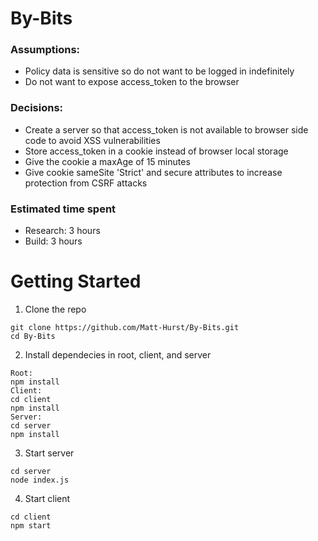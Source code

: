 # By-Bits

### Assumptions:

- Policy data is sensitive so do not want to be logged in indefinitely
- Do not want to expose access_token to the browser

### Decisions:

- Create a server so that access_token is not available to browser side code to avoid XSS vulnerabilities
- Store access_token in a cookie instead of browser local storage
- Give the cookie a maxAge of 15 minutes
- Give cookie sameSite 'Strict' and secure attributes to increase protection from CSRF attacks

### Estimated time spent

- Research: 3 hours
- Build: 3 hours

# Getting Started

1. Clone the repo

```
git clone https://github.com/Matt-Hurst/By-Bits.git
cd By-Bits
```

2. Install dependecies in root, client, and server

```
Root:
npm install
Client:
cd client
npm install
Server:
cd server
npm install
```

3. Start server

```
cd server
node index.js
```

4. Start client

```
cd client
npm start
```
